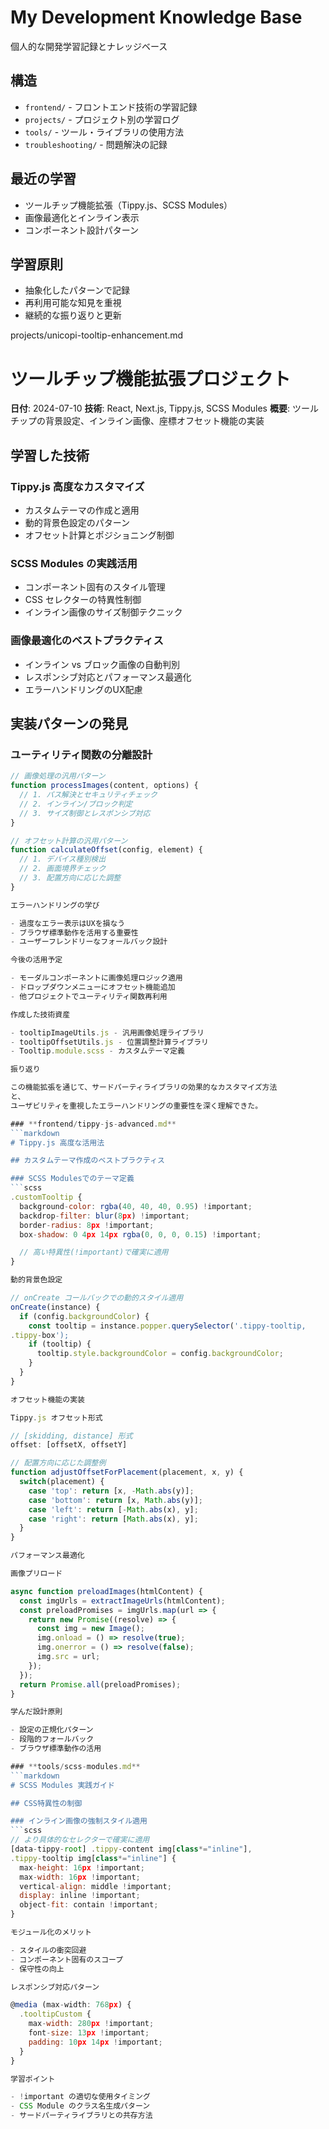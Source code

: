 # My Development Knowledge Base

  個人的な開発学習記録とナレッジベース

  ## 構造
  - `frontend/` - フロントエンド技術の学習記録
  - `projects/` - プロジェクト別の学習ログ
  - `tools/` - ツール・ライブラリの使用方法
  - `troubleshooting/` - 問題解決の記録

  ## 最近の学習
  - ツールチップ機能拡張（Tippy.js、SCSS Modules）
  - 画像最適化とインライン表示
  - コンポーネント設計パターン

  ## 学習原則
  - 抽象化したパターンで記録
  - 再利用可能な知見を重視
  - 継続的な振り返りと更新

  projects/unicopi-tooltip-enhancement.md

  # ツールチップ機能拡張プロジェクト

  **日付**: 2024-07-10
  **技術**: React, Next.js, Tippy.js, SCSS Modules
  **概要**:
  ツールチップの背景設定、インライン画像、座標オフセット機能の実装

  ## 学習した技術

  ### Tippy.js 高度なカスタマイズ
  - カスタムテーマの作成と適用
  - 動的背景色設定のパターン
  - オフセット計算とポジショニング制御

  ### SCSS Modules の実践活用
  - コンポーネント固有のスタイル管理
  - CSS セレクターの特異性制御
  - インライン画像のサイズ制御テクニック

  ### 画像最適化のベストプラクティス
  - インライン vs ブロック画像の自動判別
  - レスポンシブ対応とパフォーマンス最適化
  - エラーハンドリングのUX配慮

  ## 実装パターンの発見

  ### ユーティリティ関数の分離設計
  ```javascript
  // 画像処理の汎用パターン
  function processImages(content, options) {
    // 1. パス解決とセキュリティチェック
    // 2. インライン/ブロック判定
    // 3. サイズ制御とレスポンシブ対応
  }

  // オフセット計算の汎用パターン
  function calculateOffset(config, element) {
    // 1. デバイス種別検出
    // 2. 画面境界チェック
    // 3. 配置方向に応じた調整
  }

  エラーハンドリングの学び

  - 過度なエラー表示はUXを損なう
  - ブラウザ標準動作を活用する重要性
  - ユーザーフレンドリーなフォールバック設計

  今後の活用予定

  - モーダルコンポーネントに画像処理ロジック適用
  - ドロップダウンメニューにオフセット機能追加
  - 他プロジェクトでユーティリティ関数再利用

  作成した技術資産

  - tooltipImageUtils.js - 汎用画像処理ライブラリ
  - tooltipOffsetUtils.js - 位置調整計算ライブラリ
  - Tooltip.module.scss - カスタムテーマ定義

  振り返り

  この機能拡張を通じて、サードパーティライブラリの効果的なカスタマイズ方法
  と、
  ユーザビリティを重視したエラーハンドリングの重要性を深く理解できた。

  ### **frontend/tippy-js-advanced.md**
  ```markdown
  # Tippy.js 高度な活用法

  ## カスタムテーマ作成のベストプラクティス

  ### SCSS Modulesでのテーマ定義
  ```scss
  .customTooltip {
    background-color: rgba(40, 40, 40, 0.95) !important;
    backdrop-filter: blur(8px) !important;
    border-radius: 8px !important;
    box-shadow: 0 4px 14px rgba(0, 0, 0, 0.15) !important;

    // 高い特異性(!important)で確実に適用
  }

  動的背景色設定

  // onCreate コールバックでの動的スタイル適用
  onCreate(instance) {
    if (config.backgroundColor) {
      const tooltip = instance.popper.querySelector('.tippy-tooltip, 
  .tippy-box');
      if (tooltip) {
        tooltip.style.backgroundColor = config.backgroundColor;
      }
    }
  }

  オフセット機能の実装

  Tippy.js オフセット形式

  // [skidding, distance] 形式
  offset: [offsetX, offsetY]

  // 配置方向に応じた調整例
  function adjustOffsetForPlacement(placement, x, y) {
    switch(placement) {
      case 'top': return [x, -Math.abs(y)];
      case 'bottom': return [x, Math.abs(y)];
      case 'left': return [-Math.abs(x), y];
      case 'right': return [Math.abs(x), y];
    }
  }

  パフォーマンス最適化

  画像プリロード

  async function preloadImages(htmlContent) {
    const imgUrls = extractImageUrls(htmlContent);
    const preloadPromises = imgUrls.map(url => {
      return new Promise((resolve) => {
        const img = new Image();
        img.onload = () => resolve(true);
        img.onerror = () => resolve(false);
        img.src = url;
      });
    });
    return Promise.all(preloadPromises);
  }

  学んだ設計原則

  - 設定の正規化パターン
  - 段階的フォールバック
  - ブラウザ標準動作の活用

  ### **tools/scss-modules.md**
  ```markdown
  # SCSS Modules 実践ガイド

  ## CSS特異性の制御

  ### インライン画像の強制スタイル適用
  ```scss
  // より具体的なセレクターで確実に適用
  [data-tippy-root] .tippy-content img[class*="inline"],
  .tippy-tooltip img[class*="inline"] {
    max-height: 16px !important;
    max-width: 16px !important;
    vertical-align: middle !important;
    display: inline !important;
    object-fit: contain !important;
  }

  モジュール化のメリット

  - スタイルの衝突回避
  - コンポーネント固有のスコープ
  - 保守性の向上

  レスポンシブ対応パターン

  @media (max-width: 768px) {
    .tooltipCustom {
      max-width: 280px !important;
      font-size: 13px !important;
      padding: 10px 14px !important;
    }
  }

  学習ポイント

  - !important の適切な使用タイミング
  - CSS Module のクラス名生成パターン
  - サードパーティライブラリとの共存方法
